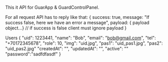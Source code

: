 This it API for GuarApp & GuardControlPanel.

For all request API has to reply like that: 
  {
    success: true,
    message: "If success false, here we have an error a message",
    payload: { payload object...} // if success is false client must ignore payload
  }

  Users
{
	"uid": 1223441,
	"name": "Bob",
	"email": "bob@gmail.com",
	"tel": "+70172345678",
	"role": 10,
	"img": "uid.jpg",
	"pas1": "uid_pas1.jpg",
	"pas2": "uid_pas2.jpg"
  "createdAt": "",
  "updatedAt": "",
  "active": ""
  "password":"sadfdfasdf"
}


